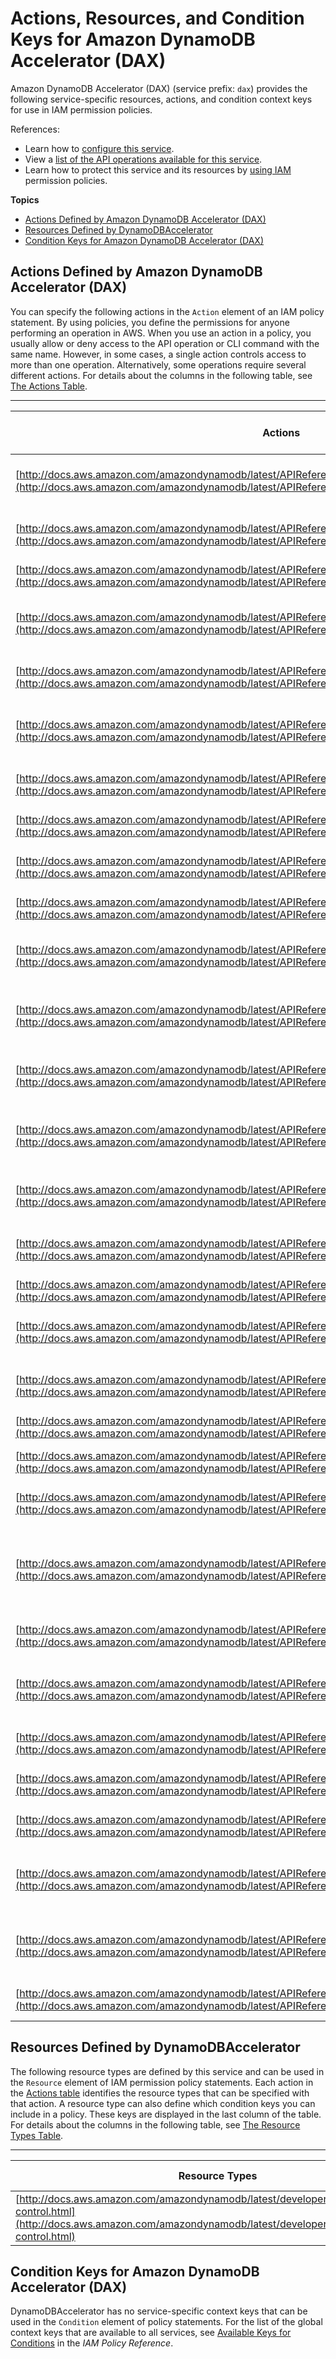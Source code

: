 # Actions, Resources, and Condition Keys for Amazon DynamoDB Accelerator \(DAX\)<a name="list_amazondynamodbacceleratordax"></a>

Amazon DynamoDB Accelerator \(DAX\) \(service prefix: `dax`\) provides the following service\-specific resources, actions, and condition context keys for use in IAM permission policies\.

References:
+ Learn how to [configure this service](http://docs.aws.amazon.com/amazondynamodb/latest/developerguide/)\.
+ View a [list of the API operations available for this service](http://docs.aws.amazon.com/amazondynamodb/latest/APIReference/)\.
+ Learn how to protect this service and its resources by [using IAM](http://docs.aws.amazon.com/amazondynamodb/latest/developerguide/access_permissions.html) permission policies\.

**Topics**
+ [Actions Defined by Amazon DynamoDB Accelerator \(DAX\)](#amazondynamodbacceleratordax-actions-as-permissions)
+ [Resources Defined by DynamoDBAccelerator](#amazondynamodbacceleratordax-resources-for-iam-policies)
+ [Condition Keys for Amazon DynamoDB Accelerator \(DAX\)](#amazondynamodbacceleratordax-policy-keys)

## Actions Defined by Amazon DynamoDB Accelerator \(DAX\)<a name="amazondynamodbacceleratordax-actions-as-permissions"></a>

You can specify the following actions in the `Action` element of an IAM policy statement\. By using policies, you define the permissions for anyone performing an operation in AWS\. When you use an action in a policy, you usually allow or deny access to the API operation or CLI command with the same name\. However, in some cases, a single action controls access to more than one operation\. Alternatively, some operations require several different actions\. For details about the columns in the following table, see [The Actions Table](reference_policies_actions-resources-contextkeys.md#actions_table)\.


****  

| Actions | Description | Access Level | Resource Types \(\*required\) | Condition Keys | Dependent Actions | 
| --- | --- | --- | --- | --- | --- | 
| [http://docs.aws.amazon.com/amazondynamodb/latest/APIReference/API_BatchGetItem.html](http://docs.aws.amazon.com/amazondynamodb/latest/APIReference/API_BatchGetItem.html) | The BatchGetItem action returns the attributes of one or more items from one or more tables\. | Read | [application\*](#amazondynamodbacceleratordax-application)  |  | dynamodb:DescribeTable  | 
| [http://docs.aws.amazon.com/amazondynamodb/latest/APIReference/API_BatchWriteItem.html](http://docs.aws.amazon.com/amazondynamodb/latest/APIReference/API_BatchWriteItem.html) | The BatchWriteItem action operation puts or deletes multiple items in one or more tables\. | Write | [application\*](#amazondynamodbacceleratordax-application)  |  | dynamodb:DescribeTable  | 
| [http://docs.aws.amazon.com/amazondynamodb/latest/APIReference/API_dax_CreateCluster.html](http://docs.aws.amazon.com/amazondynamodb/latest/APIReference/API_dax_CreateCluster.html) | The CreateCluster action creates a DAX cluster\. | Write |  |  |  | 
| [http://docs.aws.amazon.com/amazondynamodb/latest/APIReference/API_dax_CreateParameterGroup.html](http://docs.aws.amazon.com/amazondynamodb/latest/APIReference/API_dax_CreateParameterGroup.html) | The CreateParameterGroup action creates collection of parameters that you apply to all of the nodes in a DAX cluster\. | Write |  |  |  | 
| [http://docs.aws.amazon.com/amazondynamodb/latest/APIReference/API_dax_CreateSubnetGroup.html](http://docs.aws.amazon.com/amazondynamodb/latest/APIReference/API_dax_CreateSubnetGroup.html) | The CreateSubnetGroup action creates a new subnet group\. | Write |  |  |  | 
| [http://docs.aws.amazon.com/amazondynamodb/latest/APIReference/API_dax_DecreaseReplicationFactor.html](http://docs.aws.amazon.com/amazondynamodb/latest/APIReference/API_dax_DecreaseReplicationFactor.html) | The DecreaseReplicationFactor action removes one or more nodes from a DAX cluster\. | Write |  |  |  | 
| [http://docs.aws.amazon.com/amazondynamodb/latest/APIReference/API_dax_DeleteCluster.html](http://docs.aws.amazon.com/amazondynamodb/latest/APIReference/API_dax_DeleteCluster.html) | The DeleteCluster action deletes a previously provisioned DAX cluster\. | Write |  |  |  | 
| [http://docs.aws.amazon.com/amazondynamodb/latest/APIReference/API_DeleteItem.html](http://docs.aws.amazon.com/amazondynamodb/latest/APIReference/API_DeleteItem.html) | The DeleteItem action deletes a single item in a table by primary key\. | Write | [application\*](#amazondynamodbacceleratordax-application)  |  | dynamodb:DescribeTable  | 
| [http://docs.aws.amazon.com/amazondynamodb/latest/APIReference/API_dax_DeleteParameterGroup.html](http://docs.aws.amazon.com/amazondynamodb/latest/APIReference/API_dax_DeleteParameterGroup.html) | The DeleteParameterGroup action deletes the specified parameter group\. | Write |  |  |  | 
| [http://docs.aws.amazon.com/amazondynamodb/latest/APIReference/API_dax_DeleteSubnetGroup.html](http://docs.aws.amazon.com/amazondynamodb/latest/APIReference/API_dax_DeleteSubnetGroup.html) | The DeleteSubnetGroup action deletes a subnet group\. | Write |  |  |  | 
| [http://docs.aws.amazon.com/amazondynamodb/latest/APIReference/API_dax_DescribeClusters.html](http://docs.aws.amazon.com/amazondynamodb/latest/APIReference/API_dax_DescribeClusters.html) | The DescribeClusters action returns information about all provisioned DAX clusters\. | List |  |  |  | 
| [http://docs.aws.amazon.com/amazondynamodb/latest/APIReference/API_dax_DescribeDefaultParameters.html](http://docs.aws.amazon.com/amazondynamodb/latest/APIReference/API_dax_DescribeDefaultParameters.html) | The DescribeDefaultParameters action returns the default system parameter information for DAX\. | List |  |  |  | 
| [http://docs.aws.amazon.com/amazondynamodb/latest/APIReference/API_dax_DescribeEvents.html](http://docs.aws.amazon.com/amazondynamodb/latest/APIReference/API_dax_DescribeEvents.html) | The DescribeEvents action returns events related to DAX clusters and parameter groups\. | List |  |  |  | 
| [http://docs.aws.amazon.com/amazondynamodb/latest/APIReference/API_dax_DescribeParameterGroups.html](http://docs.aws.amazon.com/amazondynamodb/latest/APIReference/API_dax_DescribeParameterGroups.html) | The DescribeParameterGroups action returns a list of parameter group descriptions\. | List |  |  |  | 
| [http://docs.aws.amazon.com/amazondynamodb/latest/APIReference/API_dax_DescribeParameters.html](http://docs.aws.amazon.com/amazondynamodb/latest/APIReference/API_dax_DescribeParameters.html) | The DescribeParameters action returns the detailed parameter list for a particular parameter group\. | Read |  |  |  | 
| [http://docs.aws.amazon.com/amazondynamodb/latest/APIReference/API_dax_DescribeSubnetGroups.html](http://docs.aws.amazon.com/amazondynamodb/latest/APIReference/API_dax_DescribeSubnetGroups.html) | The DescribeSubnetGroups action returns a list of subnet group descriptions\. | List |  |  |  | 
| [http://docs.aws.amazon.com/amazondynamodb/latest/APIReference/API_DescribeTable.html](http://docs.aws.amazon.com/amazondynamodb/latest/APIReference/API_DescribeTable.html) | Returns information about the table | Read | [application\*](#amazondynamodbacceleratordax-application)  |  |  | 
| [http://docs.aws.amazon.com/amazondynamodb/latest/APIReference/API_GetItem.html](http://docs.aws.amazon.com/amazondynamodb/latest/APIReference/API_GetItem.html) | The GetItem action returns a set of attributes for the item with the given primary key\. | Read | [application\*](#amazondynamodbacceleratordax-application)  |  | dynamodb:DescribeTable  | 
| [http://docs.aws.amazon.com/amazondynamodb/latest/APIReference/API_dax_IncreaseReplicationFactor.html](http://docs.aws.amazon.com/amazondynamodb/latest/APIReference/API_dax_IncreaseReplicationFactor.html) | The IncreaseReplicationFactor action adds one or more nodes to a DAX cluster\. | Write |  |  |  | 
| [http://docs.aws.amazon.com/amazondynamodb/latest/APIReference/API_ListTables.html](http://docs.aws.amazon.com/amazondynamodb/latest/APIReference/API_ListTables.html) | Returns information about the table | List | [application\*](#amazondynamodbacceleratordax-application)  |  |  | 
| [http://docs.aws.amazon.com/amazondynamodb/latest/APIReference/API_dax_ListTags.html](http://docs.aws.amazon.com/amazondynamodb/latest/APIReference/API_dax_ListTags.html) | The ListTags action returns a list all of the tags for a DAX cluster\. | Read |  |  |  | 
| [http://docs.aws.amazon.com/amazondynamodb/latest/APIReference/API_PutItem.html](http://docs.aws.amazon.com/amazondynamodb/latest/APIReference/API_PutItem.html) | The PutItem action creates a new item, or replaces an old item with a new item\. | Write | [application\*](#amazondynamodbacceleratordax-application)  |  | dynamodb:DescribeTable  | 
| [http://docs.aws.amazon.com/amazondynamodb/latest/APIReference/API_Query.html](http://docs.aws.amazon.com/amazondynamodb/latest/APIReference/API_Query.html) | The Query action finds items based on primary key values\. You can query any table or secondary index that has a composite primary key \(a partition key and a sort key\)\. | Read | [application\*](#amazondynamodbacceleratordax-application)  |  | dynamodb:DescribeTable  | 
| [http://docs.aws.amazon.com/amazondynamodb/latest/APIReference/API_dax_RebootNode.html](http://docs.aws.amazon.com/amazondynamodb/latest/APIReference/API_dax_RebootNode.html) | The RebootNode action reboots a single node of a DAX cluster\. | Write |  |  |  | 
| [http://docs.aws.amazon.com/amazondynamodb/latest/APIReference/API_Scan.html](http://docs.aws.amazon.com/amazondynamodb/latest/APIReference/API_Scan.html) | The Scan action returns one or more items and item attributes by accessing every item in a table or a secondary index\. | Read | [application\*](#amazondynamodbacceleratordax-application)  |  | dynamodb:DescribeTable  | 
| [http://docs.aws.amazon.com/amazondynamodb/latest/APIReference/API_dax_TagResource.html](http://docs.aws.amazon.com/amazondynamodb/latest/APIReference/API_dax_TagResource.html) | The TagResource action associates a set of tags with a DAX resource\. | Write |  |  |  | 
| [http://docs.aws.amazon.com/amazondynamodb/latest/APIReference/API_dax_UntagResource.html](http://docs.aws.amazon.com/amazondynamodb/latest/APIReference/API_dax_UntagResource.html) | The UntagResource action removes the association of tags from a DAX resource\. | Write |  |  |  | 
| [http://docs.aws.amazon.com/amazondynamodb/latest/APIReference/API_dax_UpdateCluster.html](http://docs.aws.amazon.com/amazondynamodb/latest/APIReference/API_dax_UpdateCluster.html) | The UpdateCluster action modifies the settings for a DAX cluster\. | Write |  |  |  | 
| [http://docs.aws.amazon.com/amazondynamodb/latest/APIReference/API_UpdateItem.html](http://docs.aws.amazon.com/amazondynamodb/latest/APIReference/API_UpdateItem.html) | The UpdateItem action edits an existing item's attributes, or adds a new item to the table if it does not already exist\. | Write | [application\*](#amazondynamodbacceleratordax-application)  |  | dynamodb:DescribeTable  | 
| [http://docs.aws.amazon.com/amazondynamodb/latest/APIReference/API_dax_UpdateParameterGroup.html](http://docs.aws.amazon.com/amazondynamodb/latest/APIReference/API_dax_UpdateParameterGroup.html) | The UpdateParameterGroup action modifies the parameters of a parameter group\. | Write |  |  |  | 
| [http://docs.aws.amazon.com/amazondynamodb/latest/APIReference/API_dax_UpdateSubnetGroup.html](http://docs.aws.amazon.com/amazondynamodb/latest/APIReference/API_dax_UpdateSubnetGroup.html) | The UpdateSubnetGroup action modifies an existing subnet group\. | Write |  |  |  | 

## Resources Defined by DynamoDBAccelerator<a name="amazondynamodbacceleratordax-resources-for-iam-policies"></a>

The following resource types are defined by this service and can be used in the `Resource` element of IAM permission policy statements\. Each action in the [Actions table](#amazondynamodbacceleratordax-actions-as-permissions) identifies the resource types that can be specified with that action\. A resource type can also define which condition keys you can include in a policy\. These keys are displayed in the last column of the table\. For details about the columns in the following table, see [The Resource Types Table](reference_policies_actions-resources-contextkeys.md#resources_table)\.


****  

| Resource Types | ARN | Condition Keys | 
| --- | --- | --- | 
| [http://docs.aws.amazon.com/amazondynamodb/latest/developerguide/DAX.access-control.html](http://docs.aws.amazon.com/amazondynamodb/latest/developerguide/DAX.access-control.html) | arn:$\{Partition\}:dax:$\{Region\}:$\{Account\}:cache/$\{ClusterName\} |  | 

## Condition Keys for Amazon DynamoDB Accelerator \(DAX\)<a name="amazondynamodbacceleratordax-policy-keys"></a>

DynamoDBAccelerator has no service\-specific context keys that can be used in the `Condition` element of policy statements\. For the list of the global context keys that are available to all services, see [Available Keys for Conditions](http://docs.aws.amazon.com/IAM/latest/UserGuide/reference_policies_condition-keys.html#AvailableKeys) in the *IAM Policy Reference*\.